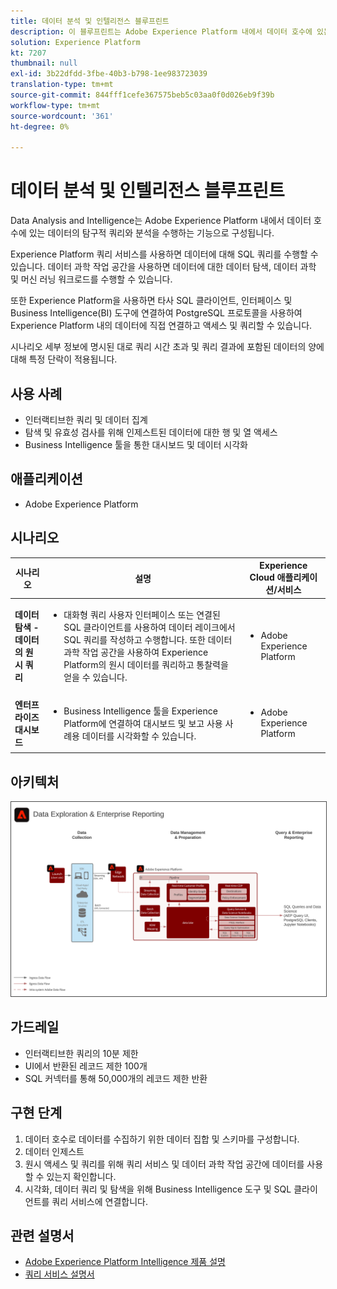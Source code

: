 ```yaml
---
title: 데이터 분석 및 인텔리전스 블루프린트
description: 이 블루프린트는 Adobe Experience Platform 내에서 데이터 호수에 있는 데이터의 탐구적 쿼리 및 분석을 수행할 수 있는 기능을 보여줍니다.
solution: Experience Platform
kt: 7207
thumbnail: null
exl-id: 3b22dfdd-3fbe-40b3-b798-1ee983723039
translation-type: tm+mt
source-git-commit: 844fff1cefe367575beb5c03aa0f0d026eb9f39b
workflow-type: tm+mt
source-wordcount: '361'
ht-degree: 0%

---
```


# 데이터 분석 및 인텔리전스 블루프린트

Data Analysis and Intelligence는 Adobe Experience Platform 내에서 데이터 호수에 있는 데이터의 탐구적 쿼리와 분석을 수행하는 기능으로 구성됩니다.

Experience Platform 쿼리 서비스를 사용하면 데이터에 대해 SQL 쿼리를 수행할 수 있습니다. 데이터 과학 작업 공간을 사용하면 데이터에 대한 데이터 탐색, 데이터 과학 및 머신 러닝 워크로드를 수행할 수 있습니다.

또한 Experience Platform을 사용하면 타사 SQL 클라이언트, 인터페이스 및 Business Intelligence(BI) 도구에 연결하여 PostgreSQL 프로토콜을 사용하여 Experience Platform 내의 데이터에 직접 연결하고 액세스 및 쿼리할 수 있습니다.

시나리오 세부 정보에 명시된 대로 쿼리 시간 초과 및 쿼리 결과에 포함된 데이터의 양에 대해 특정 단락이 적용됩니다.

## 사용 사례

* 인터랙티브한 쿼리 및 데이터 집계
* 탐색 및 유효성 검사를 위해 인제스트된 데이터에 대한 행 및 열 액세스
* Business Intelligence 툴을 통한 대시보드 및 데이터 시각화

## 애플리케이션

* Adobe Experience Platform

## 시나리오

| 시나리오 | 설명 | Experience Cloud 애플리케이션/서비스 |
|---|---|---|
| **데이터 탐색 - 데이터의 원시 쿼리** | <ul><li>대화형 쿼리 사용자 인터페이스 또는 연결된 SQL 클라이언트를 사용하여 데이터 레이크에서 SQL 쿼리를 작성하고 수행합니다. 또한 데이터 과학 작업 공간을 사용하여 Experience Platform의 원시 데이터를 쿼리하고 통찰력을 얻을 수 있습니다.</li></ul> | <ul><li>Adobe Experience Platform</li></ul> |
| **엔터프라이즈 대시보드** | <ul><li>Business Intelligence 툴을 Experience Platform에 연결하여 대시보드 및 보고 사용 사례용 데이터를 시각화할 수 있습니다.</li></ul> | <ul><li>Adobe Experience Platform</li></ul> |

## 아키텍처

<img src="assets/dataexplore.svg" alt="엔터프라이즈 데이터 탐색 및 보고 청사진을 위한 참조 아키텍처" style="border:1px solid #4a4a4a" />

## 가드레일

* 인터랙티브한 쿼리의 10분 제한
* UI에서 반환된 레코드 제한 100개
* SQL 커넥터를 통해 50,000개의 레코드 제한 반환

## 구현 단계

1. 데이터 호수로 데이터를 수집하기 위한 데이터 집합 및 스키마를 구성합니다.
1. 데이터 인제스트
1. 원시 액세스 및 쿼리를 위해 쿼리 서비스 및 데이터 과학 작업 공간에 데이터를 사용할 수 있는지 확인합니다.
1. 시각화, 데이터 쿼리 및 탐색을 위해 Business Intelligence 도구 및 SQL 클라이언트를 쿼리 서비스에 연결합니다.

## 관련 설명서

* [Adobe Experience Platform Intelligence 제품 설명](https://helpx.adobe.com/legal/product-descriptions/adobe-experience-platform-intelligence---product-description.html)
* [쿼리 서비스 설명서](https://experienceleague.adobe.com/docs/experience-platform/query/home.html?lang=en)

